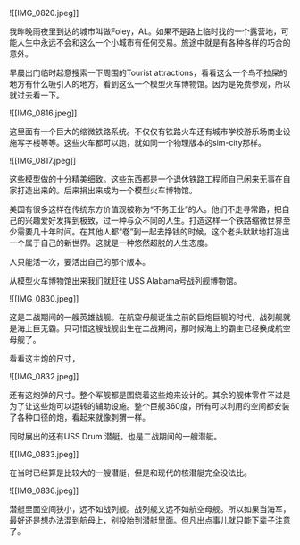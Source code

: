 ![[IMG_0820.jpeg]]

我昨晚雨夜里到达的城市叫做Foley，AL。如果不是路上临时找的一个露营地，可能人生中永远不会和这么一个小城市有任何交易。旅途中就是有各种各样的巧合的意外。

早晨出门临时起意搜索一下周围的Tourist attractions，看看这么一个鸟不拉屎的地方有什么吸引人的地方。看到这么一个模型火车博物馆。因为是免费参观，所以就过去看一下。

![[IMG_0816.jpeg]]

这里面有一个巨大的缩微铁路系统。不仅仅有铁路火车还有城市学校游乐场商业设施写字楼等等。这些火车都可以跑，就如同一个物理版本的sim-city那样。

![[IMG_0817.jpeg]]

这些模型做的十分精美细致。这些东西都是一个退休铁路工程师自己闲来无事在自家打造出来的。后来捐出来成为一个模型火车博物馆。

美国有很多这样在传统东方价值观被称为“不务正业”的人。他们不走寻常路，把自己的兴趣爱好发挥到极致，过一种与众不同的人生。打造这样一个铁路缩微世界至少需要几十年时间。在其他人都“卷”到一起去挣钱的时候，这个老头默默地打造出一个属于自己的新世界。这就是一种悠然超脱的人生态度。

人只能活一次，要活出自己的那个版本。

从模型火车博物馆出来我们就赶往 USS Alabama号战列舰博物馆。

![[IMG_0830.jpeg]]

这是二战期间的一艘英雄战舰。在航空母舰诞生之前的巨炮巨舰的时代，战列舰就是海上巨无霸。只可惜这艘战舰出生在二战期间，那时候海上的霸主已经换成航空母舰了。

看看这主炮的尺寸，


![[IMG_0832.jpeg]]

还有这炮弹的尺寸。整个军舰都是围绕着这些炮来设计的。其余的舰体零件不过是为了让这些炮可以运转的辅助设施。整个巨舰360度，所有可以利用的空间都安装了各种口径的炮，看起来就像刺猬一样。

同时展出的还有USS Drum 潜艇。也是二战期间的一艘潜艇。


![[IMG_0833.jpeg]]

在当时已经算是比较大的一艘潜艇，但是和现代的核潜艇完全没法比。


![[IMG_0836.jpeg]]

潜艇里面空间狭小，远不如战列舰。战列舰又远不如航空母舰。所以如果当海军，最好还是想办法混到航母上，别投胎到潜艇里面。但凡出点事儿就只能下辈子注意了。

